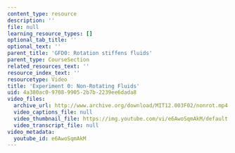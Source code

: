 ```yaml
---
content_type: resource
description: ''
file: null
learning_resource_types: []
optional_tab_title: ''
optional_text: ''
parent_title: 'GFD0: Rotation stiffens fluids'
parent_type: CourseSection
related_resources_text: ''
resource_index_text: ''
resourcetype: Video
title: 'Experiment 0: Non-Rotating Fluids'
uid: 4a380ac0-9708-9905-2b7b-2239ee6dada8
video_files:
  archive_url: http://www.archive.org/download/MIT12.003F02/nonrot.mp4
  video_captions_file: null
  video_thumbnail_file: https://img.youtube.com/vi/e6AwoSqmAkM/default.jpg
  video_transcript_file: null
video_metadata:
  youtube_id: e6AwoSqmAkM
---
```

